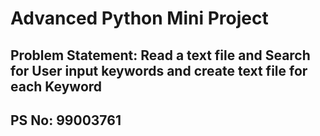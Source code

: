 # Advanced Python Mini Project
## Problem Statement: Read a text file and Search for User input keywords and create text file for each Keyword  
## PS No: 99003761
